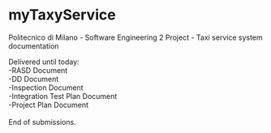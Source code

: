 # myTaxyService
Politecnico di Milano - Software Engineering 2 Project - Taxi service system documentation

Delivered until today:<br />
-RASD Document<br />
-DD Document<br />
-Inspection Document<br />
-Integration Test Plan Document<br />
-Project Plan Document<br />
<br />
End of submissions.<br />